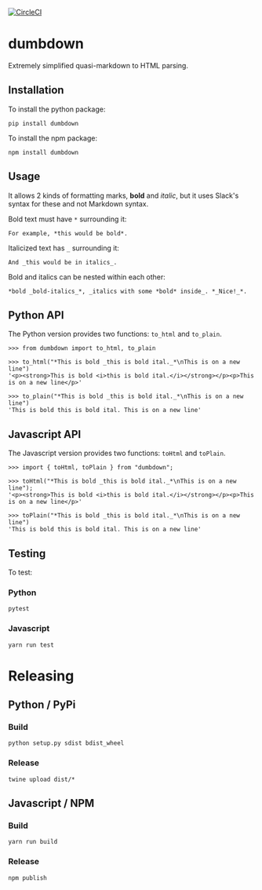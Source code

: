 [![CircleCI](https://circleci.com/gh/LAWPRCT/dumbdown.svg?style=svg)](https://circleci.com/gh/LAWPRCT/dumbdown)


# dumbdown
Extremely simplified quasi-markdown to HTML parsing.

## Installation

To install the python package:

```
pip install dumbdown
```

To install the npm package:

```
npm install dumbdown
```


## Usage
It allows 2 kinds of formatting marks, **bold** and *italic*, but it uses Slack's syntax for these and not Markdown syntax.

Bold text must have `*` surrounding it:

```
For example, *this would be bold*.
```

Italicized text has `_` surrounding it:
```
And _this would be in italics_.
```

Bold and italics can be nested within each other:
```
*bold _bold-italics_*, _italics with some *bold* inside_. *_Nice!_*.
```

## Python API

The Python version provides two functions: `to_html` and `to_plain`.

``` {.sourceCode .python}
>>> from dumbdown import to_html, to_plain

>>> to_html("*This is bold _this is bold ital._*\nThis is on a new line")
'<p><strong>This is bold <i>this is bold ital.</i></strong></p><p>This is on a new line</p>'

>>> to_plain("*This is bold _this is bold ital._*\nThis is on a new line")
'This is bold this is bold ital. This is on a new line'
```

## Javascript API

The Javascript version provides two functions: `toHtml` and `toPlain`.

``` {.sourceCode .javascript}
>>> import { toHtml, toPlain } from "dumbdown";

>>> toHtml("*This is bold _this is bold ital._*\nThis is on a new line");
'<p><strong>This is bold <i>this is bold ital.</i></strong></p><p>This is on a new line</p>'

>>> toPlain("*This is bold _this is bold ital._*\nThis is on a new line")
'This is bold this is bold ital. This is on a new line'
```

## Testing
To test:

### Python
```
pytest
```

### Javascript

```
yarn run test
```

# Releasing

## Python / PyPi

### Build
```
python setup.py sdist bdist_wheel
```

### Release

```
twine upload dist/*
```

## Javascript / NPM

### Build

```
yarn run build
```

### Release

```
npm publish
```

